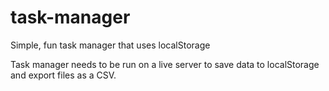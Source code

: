 # task-manager
Simple, fun task manager that uses localStorage

Task manager needs to be run on a live server to save data to localStorage and export files as a CSV.
